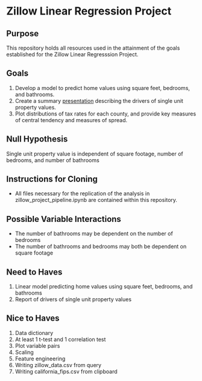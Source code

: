# Zillow Linear Regression Project

## Purpose
This repository holds all resources used in the attainment of the goals established for the Zillow Linear Regresssion Project.

## Goals
1. Develop a model to predict home values using square feet, bedrooms, and bathrooms.
2. Create a summary [presentation](https://docs.google.com/presentation/d/1ECtW4r91m_6WJGXTojXHFAnLWTK0KJ-z5euiXm5XgHI/edit?usp=sharing) describing the drivers of single unit property values.
3. Plot distributions of tax rates for each county, and provide key measures of central tendency and measures of spread.

## Null Hypothesis

Single unit property value is independent of square footage, number of bedrooms, and number of bathrooms

## Instructions for Cloning
- All files necessary for the replication of the analysis in zillow_project_pipeline.ipynb are contained within this repository.

## Possible Variable Interactions
- The number of bathrooms may be dependent on the number of bedrooms
- The number of bathrooms and bedrooms may both be dependent on square footage

## Need to Haves
1. Linear model predicting home values using square feet, bedrooms, and bathrooms
2. Report of drivers of single unit property values

## Nice to Haves
1. Data dictionary
2. At least 1 t-test and 1 correlation test
3. Plot variable pairs
4. Scaling
5. Feature engineering
6. Writing zillow_data.csv from query
7. Writing california_fips.csv from clipboard